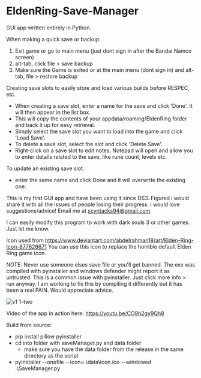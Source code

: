 # EldenRing-Save-Manager
GUI app written entirely in Python.


When making a quick save or backup:
  1. Exit game or go to main menu (just dont sign in after the Bandai Namco screen)
  2. alt-tab, click file > save backup
  3. Make sure the Game is exited or at the main menu (dont sign in) and alt-tab, file > restore backup


Creating save slots to easily store and load various builds before RESPEC, etc.
  
  - When creating a save slot, enter a name for the save and click 'Done'. It will then appear in the list box.
  - This will copy the contents of your appdata/roaming/EldenRing folder and back it up for easy retrieval.
  - Simply select the save slot you want to load into the game and click 'Load Save'.
  - To delete a save slot, select the slot and click 'Delete Save'.
  - Right-click on a save slot to edit notes. Notepad will open and allow you to enter details related to the save, like rune count, levels etc.

To update an existing save slot.
  - enter the same name and click Done and it will overwrite the existing one.





This is my first GUI app and have been using it since DS3. Figured i would share it with all the issues of people losing their progress. i would love suggestions/advice! Email me at scyntacks94@gmail.com


I can easily modify this program to work with dark souls 3 or other games. Just let me know.

Icon used from https://www.deviantart.com/abdelrahman18/art/Elden-Ring-Icon-877626671
You can use this icon to replace the horrible default Elden Ring game icon.

NOTE: Never use someone elses save file or you'll get banned. The exe was compiled with pyinstaller and windows defender might report it as untrusted. This is a common issue with pyinstaller. Just click more info > run anyway. I am working to fix this by compiling it differently but it has been a real PAIN. Would appreciate advice.


![v1 1-two](https://user-images.githubusercontent.com/68882322/156934436-a416d6a1-501b-4cc9-8a31-60d07d50b10a.png)

Video of the app in action here: https://youtu.be/CO9h2gy9Qh8


Build from source:
  - pip install pillow pyinstaller
  - cd into folder with saveManager.py and data folder
    - make sure you have the data folder from the release in the same directory as the script
  - pyinstaller --onefile --icon=.\data\icon.ico --windowed .\SaveManager.py
